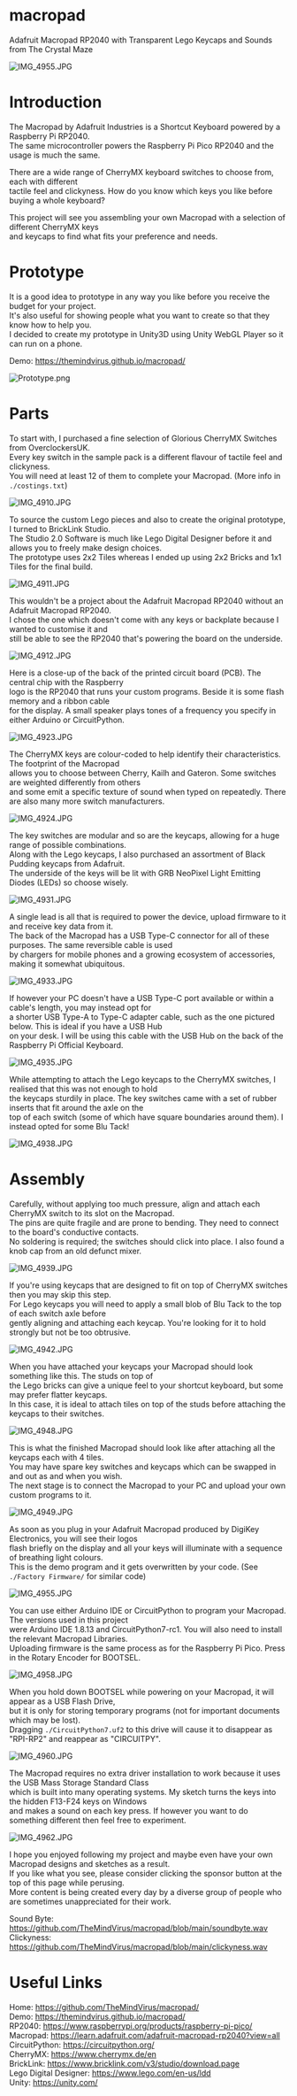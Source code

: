# macropad

Adafruit Macropad RP2040 with Transparent Lego Keycaps and Sounds from The Crystal Maze

![IMG_4955.JPG](https://github.com/TheMindVirus/macropad/blob/main/Visual%20Assets/IMG_4955.JPG)

# Introduction
The Macropad by Adafruit Industries is a Shortcut Keyboard powered by a Raspberry Pi RP2040. \
The same microcontroller powers the Raspberry Pi Pico RP2040 and the usage is much the same.

There are a wide range of CherryMX keyboard switches to choose from, each with different \
tactile feel and clickyness. How do you know which keys you like before buying a whole keyboard?

This project will see you assembling your own Macropad with a selection of different CherryMX keys \
and keycaps to find what fits your preference and needs.

# Prototype
It is a good idea to prototype in any way you like before you receive the budget for your project. \
It's also useful for showing people what you want to create so that they know how to help you. \
I decided to create my prototype in Unity3D using Unity WebGL Player so it can run on a phone.

Demo: https://themindvirus.github.io/macropad/

![Prototype.png](https://github.com/TheMindVirus/macropad/blob/main/Visual%20Assets/Prototype.png)

# Parts
To start with, I purchased a fine selection of Glorious CherryMX Switches from OverclockersUK. \
Every key switch in the sample pack is a different flavour of tactile feel and clickyness. \
You will need at least 12 of them to complete your Macropad. (More info in `./costings.txt`)

![IMG_4910.JPG](https://github.com/TheMindVirus/macropad/blob/main/Visual%20Assets/IMG_4910.JPG)

To source the custom Lego pieces and also to create the original prototype, I turned to BrickLink Studio. \
The Studio 2.0 Software is much like Lego Digital Designer before it and allows you to freely make design choices. \
The prototype uses 2x2 Tiles whereas I ended up using 2x2 Bricks and 1x1 Tiles for the final build.

![IMG_4911.JPG](https://github.com/TheMindVirus/macropad/blob/main/Visual%20Assets/IMG_4911.JPG)

This wouldn't be a project about the Adafruit Macropad RP2040 without an Adafruit Macropad RP2040. \
I chose the one which doesn't come with any keys or backplate because I wanted to customise it and \
still be able to see the RP2040 that's powering the board on the underside.

![IMG_4912.JPG](https://github.com/TheMindVirus/macropad/blob/main/Visual%20Assets/IMG_4912.JPG)

Here is a close-up of the back of the printed circuit board (PCB). The central chip with the Raspberry \
logo is the RP2040 that runs your custom programs. Beside it is some flash memory and a ribbon cable \
for the display. A small speaker plays tones of a frequency you specify in either Arduino or CircuitPython.

![IMG_4923.JPG](https://github.com/TheMindVirus/macropad/blob/main/Visual%20Assets/IMG_4923.JPG)

The CherryMX keys are colour-coded to help identify their characteristics. The footprint of the Macropad \
allows you to choose between Cherry, Kailh and Gateron. Some switches are weighted differently from others \
and some emit a specific texture of sound when typed on repeatedly. There are also many more switch manufacturers.

![IMG_4924.JPG](https://github.com/TheMindVirus/macropad/blob/main/Visual%20Assets/IMG_4924.JPG)

The key switches are modular and so are the keycaps, allowing for a huge range of possible combinations. \
Along with the Lego keycaps, I also purchased an assortment of Black Pudding keycaps from Adafruit. \
The underside of the keys will be lit with GRB NeoPixel Light Emitting Diodes (LEDs) so choose wisely.

![IMG_4931.JPG](https://github.com/TheMindVirus/macropad/blob/main/Visual%20Assets/IMG_4931.JPG)

A single lead is all that is required to power the device, upload firmware to it and receive key data from it. \
The back of the Macropad has a USB Type-C connector for all of these purposes. The same reversible cable is used \
by chargers for mobile phones and a growing ecosystem of accessories, making it somewhat ubiquitous.

![IMG_4933.JPG](https://github.com/TheMindVirus/macropad/blob/main/Visual%20Assets/IMG_4933.JPG)

If however your PC doesn't have a USB Type-C port available or within a cable's length, you may instead opt for \
a shorter USB Type-A to Type-C adapter cable, such as the one pictured below. This is ideal if you have a USB Hub \
on your desk. I will be using this cable with the USB Hub on the back of the Raspberry Pi Official Keyboard. 

![IMG_4935.JPG](https://github.com/TheMindVirus/macropad/blob/main/Visual%20Assets/IMG_4935.JPG)

While attempting to attach the Lego keycaps to the CherryMX switches, I realised that this was not enough to hold \
the keycaps sturdily in place. The key switches came with a set of rubber inserts that fit around the axle on the \
top of each switch (some of which have square boundaries around them). I instead opted for some Blu Tack!

![IMG_4938.JPG](https://github.com/TheMindVirus/macropad/blob/main/Visual%20Assets/IMG_4938.JPG)

# Assembly
Carefully, without applying too much pressure, align and attach each CherryMX switch to its slot on the Macropad. \
The pins are quite fragile and are prone to bending. They need to connect to the board's conductive contacts. \
No soldering is required; the switches should click into place. I also found a knob cap from an old defunct mixer.

![IMG_4939.JPG](https://github.com/TheMindVirus/macropad/blob/main/Visual%20Assets/IMG_4939.JPG)

If you're using keycaps that are designed to fit on top of CherryMX switches then you may skip this step. \
For Lego keycaps you will need to apply a small blob of Blu Tack to the top of each switch axle before \
gently aligning and attaching each keycap. You're looking for it to hold strongly but not be too obtrusive.

![IMG_4942.JPG](https://github.com/TheMindVirus/macropad/blob/main/Visual%20Assets/IMG_4942.JPG)

When you have attached your keycaps your Macropad should look something like this. The studs on top of \
the Lego bricks can give a unique feel to your shortcut keyboard, but some may prefer flatter keycaps. \
In this case, it is ideal to attach tiles on top of the studs before attaching the keycaps to their switches.

![IMG_4948.JPG](https://github.com/TheMindVirus/macropad/blob/main/Visual%20Assets/IMG_4948.JPG)

This is what the finished Macropad should look like after attaching all the keycaps each with 4 tiles. \
You may have spare key switches and keycaps which can be swapped in and out as and when you wish. \
The next stage is to connect the Macropad to your PC and upload your own custom programs to it.

![IMG_4949.JPG](https://github.com/TheMindVirus/macropad/blob/main/Visual%20Assets/IMG_4949.JPG)

As soon as you plug in your Adafruit Macropad produced by DigiKey Electronics, you will see their logos \
flash briefly on the display and all your keys will illuminate with a sequence of breathing light colours. \
This is the demo program and it gets overwritten by your code. (See `./Factory Firmware/` for similar code)

![IMG_4955.JPG](https://github.com/TheMindVirus/macropad/blob/main/Visual%20Assets/IMG_4955.JPG)

You can use either Arduino IDE or CircuitPython to program your Macropad. The versions used in this project \
were Arduino IDE 1.8.13 and CircuitPython7-rc1. You will also need to install the relevant Macropad Libraries. \
Uploading firmware is the same process as for the Raspberry Pi Pico. Press in the Rotary Encoder for BOOTSEL.

![IMG_4958.JPG](https://github.com/TheMindVirus/macropad/blob/main/Visual%20Assets/IMG_4958.JPG)

When you hold down BOOTSEL while powering on your Macropad, it will appear as a USB Flash Drive, \
but it is only for storing temporary programs (not for important documents which may be lost). \
Dragging `./CircuitPython7.uf2` to this drive will cause it to disappear as "RPI-RP2" and reappear as "CIRCUITPY".

![IMG_4960.JPG](https://github.com/TheMindVirus/macropad/blob/main/Visual%20Assets/IMG_4960.JPG)

The Macropad requires no extra driver installation to work because it uses the USB Mass Storage Standard Class \
which is built into many operating systems. My sketch turns the keys into the hidden F13-F24 keys on Windows \
and makes a sound on each key press. If however you want to do something different then feel free to experiment.

![IMG_4962.JPG](https://github.com/TheMindVirus/macropad/blob/main/Visual%20Assets/IMG_4962.JPG)

I hope you enjoyed following my project and maybe even have your own Macropad designs and sketches as a result. \
If you like what you see, please consider clicking the sponsor button at the top of this page while perusing. \
More content is being created every day by a diverse group of people who are sometimes unappreciated for their work.

Sound Byte: https://github.com/TheMindVirus/macropad/blob/main/soundbyte.wav \
Clickyness: https://github.com/TheMindVirus/macropad/blob/main/clickyness.wav

# Useful Links
Home: https://github.com/TheMindVirus/macropad/ \
Demo: https://themindvirus.github.io/macropad/ \
RP2040: https://www.raspberrypi.org/products/raspberry-pi-pico/ \
Macropad: https://learn.adafruit.com/adafruit-macropad-rp2040?view=all \
CircuitPython: https://circuitpython.org/ \
CherryMX: https://www.cherrymx.de/en \
BrickLink: https://www.bricklink.com/v3/studio/download.page \
Lego Digital Designer: https://www.lego.com/en-us/ldd \
Unity: https://unity.com/
